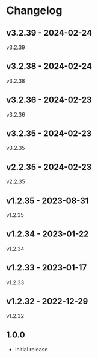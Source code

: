 # Changelog

## v3.2.39 - 2024-02-24

v3.2.39

## v3.2.38 - 2024-02-24

v3.2.38

## v3.2.36 - 2024-02-23

v3.2.36

## v3.2.35 - 2024-02-23

v3.2.35

## v2.2.35 - 2024-02-23

v2.2.35

## v1.2.35 - 2023-08-31

v1.2.35

## v1.2.34 - 2023-01-22

v1.2.34

## v1.2.33 - 2023-01-17

v1.2.33

## v1.2.32 - 2022-12-29

v1.2.32

## 1.0.0

- initial release
